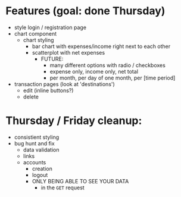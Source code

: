 # Features (goal: done Thursday)
- style login / registration page
- chart component
    - chart styling
        - bar chart with expenses/income right next to each other
        - scatterplot with net expenses
            - FUTURE:
                - many different options with radio / checkboxes
                - expense only, income only, net total
                - per month, per day of one month, per [time period]
- transaction pages (look at 'destinations')
    - edit (inline buttons?)
    - delete

# Thursday / Friday cleanup:
- consistient styling
- bug hunt and fix
    - data validation
    - links
    - accounts
        - creation
        - logout
        - ONLY BEING ABLE TO SEE YOUR DATA
            - in the `GET` request